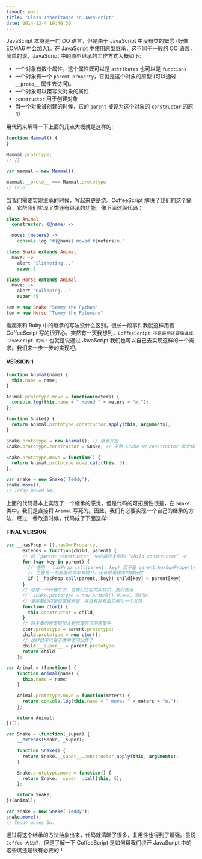 ```yaml
---
layout: post
title: "Class Inheritance in JavaScript"
date: 2014-12-4 19:40:30
---
```

JavaScript 本身是一门 OO 语言，但是由于 JavaScript 中没有类的概念 (好像 ECMA6 中会加入)。在 JavaScript 中使用原型继承，这不同于一般的 OO 语言，简单的说，JavaScript 中的原型继承的工作方式大概如下:

* 一个对象有数个属性，这个属性既可以是 `attributes` 也可以是 `functions`
* 一个对象有一个 `parent property`，它就是这个对象的原型 (可以通过 `__proto__` 属性去访问)。
* 一个对象可以覆写父对象的属性
* `constructor` 用于创建对象
* 当一个对象被创建的时候，它的 `parent` 被设为这个对象的 `constructor` 的原型

用代码来解释一下上面的几点大概就是这样的:

```javascript
function Mammal() {
}

Mammal.prototype;
// {}

var mammal = new Mammal();

mammal.__proto__ === Mammal.prototype
// true
```

当我们需要实现继承的时候，写起来更是绕。CoffeeScript 解决了我们的这个痛点，它帮我们实现了类还有继承的功能，像下面这段代码：

```coffeescript
class Animal
  constructor: (@name) ->

  move: (meters) ->
    console.log "#{@name} moved #{meters}m."

class Snake extends Animal
  move: ->
    alert "Slithering..."
    super 5

class Horse extends Animal
  move: ->
    alert "Galloping..."
    super 45

sam = new Snake "Sammy the Python"
tom = new Horse "Tommy the Palomino"
```

看起来和 Ruby 中的继承的写法没什么区别，很长一段事件我就这样用着 CoffeeScript 写的很开心。突然有一天我想到，`CoffeeScript 不是最后还要编译成 JavaScript 的吗!` 也就是说通过 JavaScript 我们也可以自己去实现这样的一个需求。我们来一步一步的实现吧。


#### VERSION 1
```javascript
function Animal(name) {
  this.name = name;
}

Animal.prototype.move = function(meters) {
  console.log(this.name + " moved " + meters + "m.");
};

function Snake() {
  return Animal.prototype.constructor.apply(this, arguments);
}

Snake.prototype = new Animal(); // 继承开始
Snake.prototype.constructor = Snake; // 不然 Snake 的 constructor 就会成为 Animal

Snake.prototype.move = function() {
  return Animal.prototype.move.call(this, 5);
};

var snake = new Snake('Teddy');
snake.move();
// Teddy moved 5m. 
```

上面的代码基本上实现了一个继承的感觉，但是代码的可拓展性很差，在 `Snake` 类中，我们是直接将 `Animal` 写死的。因此，我们有必要实现一个自己的继承的方法，经过一番改造时候，代码成了下面这样:

#### FINAL VERSION
```javascript
var __hasProp = {}.hasOwnProperty,
    __extends = function(child, parent) {
      // 将 `parent constructor` 中的属性复制到 `child constructor` 中
      for (var key in parent) {
        // 使用 __hasProp.call(parent, key) 而不是 parent.hasOwnProperty(key)
        // 主要是一方面据说效率有提升，还有就是程序的健壮性
        if (__hasProp.call(parent, key)) child[key] = parent[key] 
      }
      // 这是一个代理方法，在我们之前的实现中，我们使用
      // `Snake.prototype = new Animal()`的方式，我们这
      // 里需要的只是设置继承链，并没有并有去实例化一个父类
      function ctor() {
        this.constructor = child;
      }
      // 将夫类的原型链加入到代理方法的原型中
      ctor.prototype = parent.prototype;
      child.prototype = new ctor(); 
      // 这样就可以在子类中访问父类了
      child.__super__ = parent.prototype;
      return child
    };

var Animal = (function() {
    function Animal(name) {
      this.name = name;
    }

    Animal.prototype.move = function(meters) {
      return console.log(this.name + " moves " + meters + "m.");
    };

    return Animal;
})();

var Snake = (function(_super) {
    __extends(Snake, _super);

    function Snake() {
      return Snake.__super__.constructor.apply(this, arguments);
    }

    Snake.prototype.move = function() {
      return Snake.__super__.call(this, 5);
    };

    return Snake;
})(Animal);

var snake = new Snake('Teddy');
snake.move();
// Teddy moves 5m.
```

通过将这个继承的方法抽象出来，代码就清晰了很多，复用性也得到了增强。虽说 `Coffee 大法好`，但是了解一下 CoffeeScript 是如何帮我们绕开 JavaScript 中的这些坑还是很有必要的！

